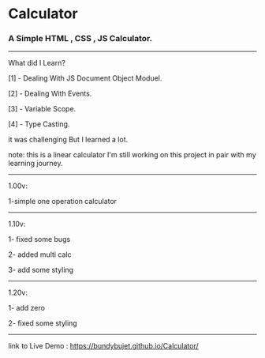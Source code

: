 # Calculator

### A Simple HTML , CSS , JS Calculator.

---

What did I Learn?

[1] - Dealing With JS Document Object Moduel.

[2] - Dealing With Events.

[3] - Variable Scope.

[4] - Type Casting.

it was challenging But I learned a lot.

note: this is a linear calculator I'm still working on this project in pair with my learning journey.

---

1.00v:

1-simple one operation calculator

---

1.10v:

1- fixed some bugs

2- added multi calc

3- add some styling

---

1.20v:

1- add zero

2- fixed some styling

---

link to Live Demo : https://bundybujet.github.io/Calculator/
